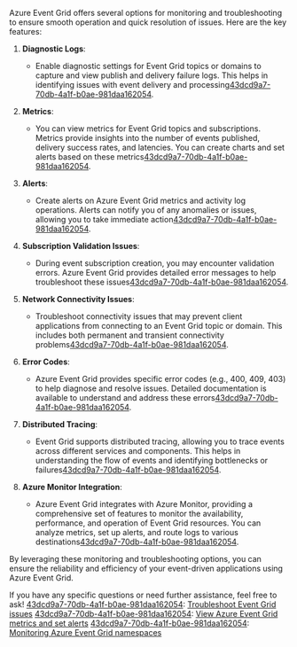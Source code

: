 Azure Event Grid offers several options for monitoring and troubleshooting to ensure smooth operation and quick resolution of issues. Here are the key features:

1. **Diagnostic Logs**:
   - Enable diagnostic settings for Event Grid topics or domains to capture and view publish and delivery failure logs. This helps in identifying issues with event delivery and processing[43dcd9a7-70db-4a1f-b0ae-981daa162054](https://learn.microsoft.com/en-us/azure/event-grid/troubleshoot-issues?citationMarker=43dcd9a7-70db-4a1f-b0ae-981daa162054 "1").

2. **Metrics**:
   - You can view metrics for Event Grid topics and subscriptions. Metrics provide insights into the number of events published, delivery success rates, and latencies. You can create charts and set alerts based on these metrics[43dcd9a7-70db-4a1f-b0ae-981daa162054](https://learn.microsoft.com/en-us/azure/event-grid/monitor-event-delivery?citationMarker=43dcd9a7-70db-4a1f-b0ae-981daa162054 "2").

3. **Alerts**:
   - Create alerts on Azure Event Grid metrics and activity log operations. Alerts can notify you of any anomalies or issues, allowing you to take immediate action[43dcd9a7-70db-4a1f-b0ae-981daa162054](https://learn.microsoft.com/en-us/azure/event-grid/monitor-event-delivery?citationMarker=43dcd9a7-70db-4a1f-b0ae-981daa162054 "2").

4. **Subscription Validation Issues**:
   - During event subscription creation, you may encounter validation errors. Azure Event Grid provides detailed error messages to help troubleshoot these issues[43dcd9a7-70db-4a1f-b0ae-981daa162054](https://learn.microsoft.com/en-us/azure/event-grid/troubleshoot-issues?citationMarker=43dcd9a7-70db-4a1f-b0ae-981daa162054 "1").

5. **Network Connectivity Issues**:
   - Troubleshoot connectivity issues that may prevent client applications from connecting to an Event Grid topic or domain. This includes both permanent and transient connectivity problems[43dcd9a7-70db-4a1f-b0ae-981daa162054](https://learn.microsoft.com/en-us/azure/event-grid/troubleshoot-issues?citationMarker=43dcd9a7-70db-4a1f-b0ae-981daa162054 "1").

6. **Error Codes**:
   - Azure Event Grid provides specific error codes (e.g., 400, 409, 403) to help diagnose and resolve issues. Detailed documentation is available to understand and address these errors[43dcd9a7-70db-4a1f-b0ae-981daa162054](https://learn.microsoft.com/en-us/azure/event-grid/troubleshoot-issues?citationMarker=43dcd9a7-70db-4a1f-b0ae-981daa162054 "1").

7. **Distributed Tracing**:
   - Event Grid supports distributed tracing, allowing you to trace events across different services and components. This helps in understanding the flow of events and identifying bottlenecks or failures[43dcd9a7-70db-4a1f-b0ae-981daa162054](https://learn.microsoft.com/en-us/azure/event-grid/troubleshoot-issues?citationMarker=43dcd9a7-70db-4a1f-b0ae-981daa162054 "1").

8. **Azure Monitor Integration**:
   - Azure Event Grid integrates with Azure Monitor, providing a comprehensive set of features to monitor the availability, performance, and operation of Event Grid resources. You can analyze metrics, set up alerts, and route logs to various destinations[43dcd9a7-70db-4a1f-b0ae-981daa162054](https://learn.microsoft.com/en-us/azure/event-grid/monitor-namespaces?citationMarker=43dcd9a7-70db-4a1f-b0ae-981daa162054 "3").

By leveraging these monitoring and troubleshooting options, you can ensure the reliability and efficiency of your event-driven applications using Azure Event Grid.

If you have any specific questions or need further assistance, feel free to ask!
[43dcd9a7-70db-4a1f-b0ae-981daa162054](https://learn.microsoft.com/en-us/azure/event-grid/troubleshoot-issues?citationMarker=43dcd9a7-70db-4a1f-b0ae-981daa162054 "1"): [Troubleshoot Event Grid issues](https://learn.microsoft.com/en-us/azure/event-grid/troubleshoot-issues)
[43dcd9a7-70db-4a1f-b0ae-981daa162054](https://learn.microsoft.com/en-us/azure/event-grid/monitor-event-delivery?citationMarker=43dcd9a7-70db-4a1f-b0ae-981daa162054 "2"): [View Azure Event Grid metrics and set alerts](https://learn.microsoft.com/en-us/azure/event-grid/monitor-event-delivery)
[43dcd9a7-70db-4a1f-b0ae-981daa162054](https://learn.microsoft.com/en-us/azure/event-grid/monitor-namespaces?citationMarker=43dcd9a7-70db-4a1f-b0ae-981daa162054 "3"): [Monitoring Azure Event Grid namespaces](https://learn.microsoft.com/en-us/azure/event-grid/monitor-namespaces)